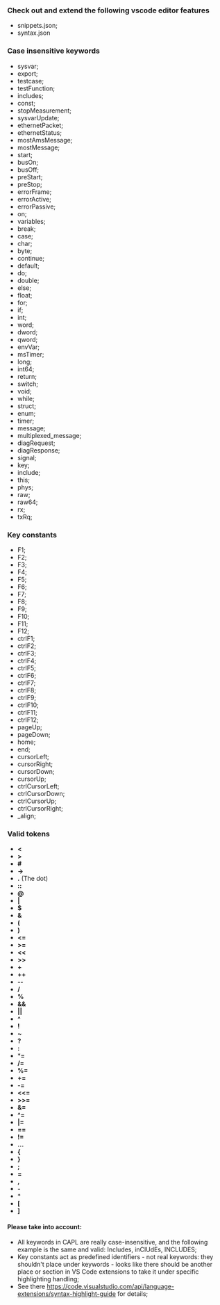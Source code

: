### Check out and extend the following vscode editor features
   - snippets.json;
   - syntax.json

### Case insensitive keywords
- sysvar;
- export;
- testcase;
- testFunction;
- includes;
- const;
- stopMeasurement;
- sysvarUpdate;
- ethernetPacket;
- ethernetStatus;
- mostAmsMessage;
- mostMessage;
- start;
- busOn;
- busOff;
- preStart;
- preStop;
- errorFrame;
- errorActive;
- errorPassive;
- on;
- variables;
- break;
- case;
- char;
- byte;
- continue;
- default;
- do;
- double;
- else;
- float;
- for;
- if;
- int;
- word;
- dword;
- qword;
- envVar;
- msTimer;
- long;
- int64;
- return;
- switch;
- void;
- while;
- struct;
- enum;
- timer;
- message;
- multiplexed_message;
- diagRequest;
- diagResponse;
- signal;
- key;
- include;
- this;
- phys;
- raw;
- raw64;
- rx;
- txRq;

### Key constants
- F1;
- F2;
- F3;
- F4;
- F5;
- F6;
- F7;
- F8;
- F9;
- F10;
- F11;
- F12;
- ctrlF1;
- ctrlF2;
- ctrlF3;
- ctrlF4;
- ctrlF5;
- ctrlF6;
- ctrlF7;
- ctrlF8;
- ctrlF9;
- ctrlF10;
- ctrlF11;
- ctrlF12;
- pageUp;
- pageDown;
- home;
- end;
- cursorLeft;
- cursorRight;
- cursorDown;
- cursorUp;
- ctrlCursorLeft;
- ctrlCursorDown;
- ctrlCursorUp;
- ctrlCursorRight;
- _align;

### Valid tokens
- **<**
- **>**
- **#**
- **->**
- **.** (The dot)
- **::**
- **@**
- **|**
- **$**
- **&**
- **(**
- **)**
- **<=**
- **>=**
- **<<**
- **>>**
- **+**
- **++**
- **--**
- **/**
- **%**
- **&&**
- **||**
- **^**
- **!**
- **~**
- **?**
- **:**
- ***=**
- **/=**
- **%=**
- **+=**
- **-=**
- **<<=**
- **>>=**
- **&=**
- **^=**
- **|=**
- **==**
- **!=**
- **...**
- **{**
- **}**
- **;**
- **=**
- **,**
- **-**
- &#42;
- **[**
- **]**

#### Please take into account:
- All keywords in CAPL are really case-insensitive, and the following example is the same and valid: Includes, inClUdEs, INCLUDES;
- Key constants act as predefined identifiers - not real keywords: they shouldn't place under keywords - looks like there should be another place or section in VS Code extensions to take it under specific highlighting handling;
- See there https://code.visualstudio.com/api/language-extensions/syntax-highlight-guide for details;